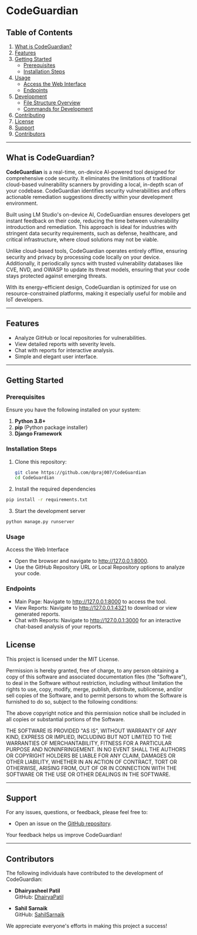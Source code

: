 # CodeGuardian

## Table of Contents
1. [What is CodeGuardian?](#What-is-CodeGuardian)
2. [Features](#Features)
3. [Getting Started](#Getting-Started)
    - [Prerequisites](#Prerequisites)
    - [Installation Steps](#Installation-Steps)
4. [Usage](#Usage)
    - [Access the Web Interface](#Access-the-Web-Interface)
    - [Endpoints](#Endpoints)
5. [Development](#Development)
    - [File Structure Overview](#File-Structure-Overview)
    - [Commands for Development](#Commands-for-Development)
6. [Contributing](#Contributing)
7. [License](#License)
8. [Support](#Support)
9. [Contributors](#Contributors)

---

## What is CodeGuardian?

**CodeGuardian** is a real-time, on-device AI-powered tool designed for comprehensive code security. It eliminates the limitations of traditional cloud-based vulnerability scanners by providing a local, in-depth scan of your codebase. CodeGuardian identifies security vulnerabilities and offers actionable remediation suggestions directly within your development environment.

Built using LM Studio's on-device AI, CodeGuardian ensures developers get instant feedback on their code, reducing the time between vulnerability introduction and remediation. This approach is ideal for industries with stringent data security requirements, such as defense, healthcare, and critical infrastructure, where cloud solutions may not be viable.

Unlike cloud-based tools, CodeGuardian operates entirely offline, ensuring security and privacy by processing code locally on your device. Additionally, it periodically syncs with trusted vulnerability databases like CVE, NVD, and OWASP to update its threat models, ensuring that your code stays protected against emerging threats.

With its energy-efficient design, CodeGuardian is optimized for use on resource-constrained platforms, making it especially useful for mobile and IoT developers.

---

## Features

- Analyze GitHub or local repositories for vulnerabilities.
- View detailed reports with severity levels.
- Chat with reports for interactive analysis.
- Simple and elegant user interface.

---

## Getting Started

### Prerequisites

Ensure you have the following installed on your system:

1. **Python 3.8+**
2. **pip** (Python package installer)
3. **Django Framework**

### Installation Steps

1. Clone this repository:
   ```bash
   git clone https://github.com/dpraj007/CodeGuardian
   cd CodeGuardian


2. Install the required dependencies
```bash
pip install -r requirements.txt
```

3. Start the development server
```bash
python manage.py runserver
```

### Usage

Access the Web Interface
* Open the browser and navigate to http://127.0.0.1:8000.
* Use the GitHub Repository URL or Local Repository options to analyze your code.


### Endpoints
* Main Page: Navigate to http://127.0.0.1:8000 to access the tool.
* View Reports: Navigate to http://127.0.0.1:4321 to download or view generated reports.
* Chat with Reports: Navigate to http://127.0.0.1:3000 for an interactive chat-based analysis of your reports.


## License

This project is licensed under the MIT License. 

Permission is hereby granted, free of charge, to any person obtaining a copy of this software and associated documentation files (the "Software"), to deal in the Software without restriction, including without limitation the rights to use, copy, modify, merge, publish, distribute, sublicense, and/or sell copies of the Software, and to permit persons to whom the Software is furnished to do so, subject to the following conditions:

The above copyright notice and this permission notice shall be included in all copies or substantial portions of the Software.

THE SOFTWARE IS PROVIDED "AS IS", WITHOUT WARRANTY OF ANY KIND, EXPRESS OR IMPLIED, INCLUDING BUT NOT LIMITED TO THE WARRANTIES OF MERCHANTABILITY, FITNESS FOR A PARTICULAR PURPOSE AND NONINFRINGEMENT. IN NO EVENT SHALL THE AUTHORS OR COPYRIGHT HOLDERS BE LIABLE FOR ANY CLAIM, DAMAGES OR OTHER LIABILITY, WHETHER IN AN ACTION OF CONTRACT, TORT OR OTHERWISE, ARISING FROM, OUT OF OR IN CONNECTION WITH THE SOFTWARE OR THE USE OR OTHER DEALINGS IN THE SOFTWARE.

---

## Support

For any issues, questions, or feedback, please feel free to:

- Open an issue on the [GitHub repository](https://github.com/CodeGuardian/issues).

Your feedback helps us improve CodeGuardian!

---

## Contributors

The following individuals have contributed to the development of CodeGuardian:

- **Dhairyasheel Patil**  
  GitHub: [DhairyaPatil](https://github.com/dpraj007)

- **Sahil Sarnaik**  
  GitHub: [SahilSarnaik](https://github.com/sahilms48)

We appreciate everyone's efforts in making this project a success!
